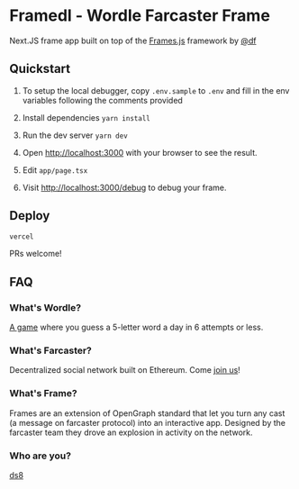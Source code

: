 # Framedl - Wordle Farcaster Frame

Next.JS frame app built on top of the [Frames.js](https://framesjs.org) framework by [@df](https://warpcast.com/df)

## Quickstart

1. To setup the local debugger, copy `.env.sample` to `.env` and fill in the env variables following the comments provided

2. Install dependencies `yarn install`

3. Run the dev server `yarn dev`

4. Open [http://localhost:3000](http://localhost:3000) with your browser to see the result.

5. Edit `app/page.tsx`

6. Visit [http://localhost:3000/debug](http://localhost:3000/debug) to debug your frame.

## Deploy

```bash
vercel
```

PRs welcome!

## FAQ

### What's Wordle?

[A game](https://www.nytimes.com/games/wordle/index.html) where you guess a 5-letter word a day in 6 attempts or less.

### What's Farcaster?

Decentralized social network built on Ethereum. Come [join us](https://farcaster.xyz)!

### What's Frame?

Frames are an extension of OpenGraph standard that let you turn any cast (a message on farcaster protocol) into an interactive app. Designed by the farcaster team they drove an explosion in activity on the network.

### Who are you?

[ds8](https://warpcast.com/ds8)
